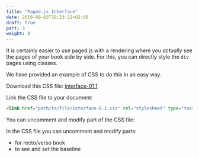 ```yaml
---
title: "Paged.js Interface"
date: 2019-09-03T18:23:22+02:00
draft: true
part: 3
weight: 8
---
```



It is certainly easier to use paged.js with a rendering where you _actually_ see the pages of your book side by side. For this, you can directly style the `div` pages using classes.

We have provided an example of CSS to do this in an easy way.

Download this CSS file: [interface-01.1](https://gitlab.pagedmedia.org/tools/pagedjs-documentation/blob/master/ressources/interface-0.1.css)

Link the CSS file to your document:

```HTML
<link href="path/to/file/interface-0.1.css" rel="stylesheet" type="text/css">
```

You can uncomment and modify part of the CSS file:

In the CSS file you can uncomment and modify parts:

- for recto/verso book
- to see and set the baseline
